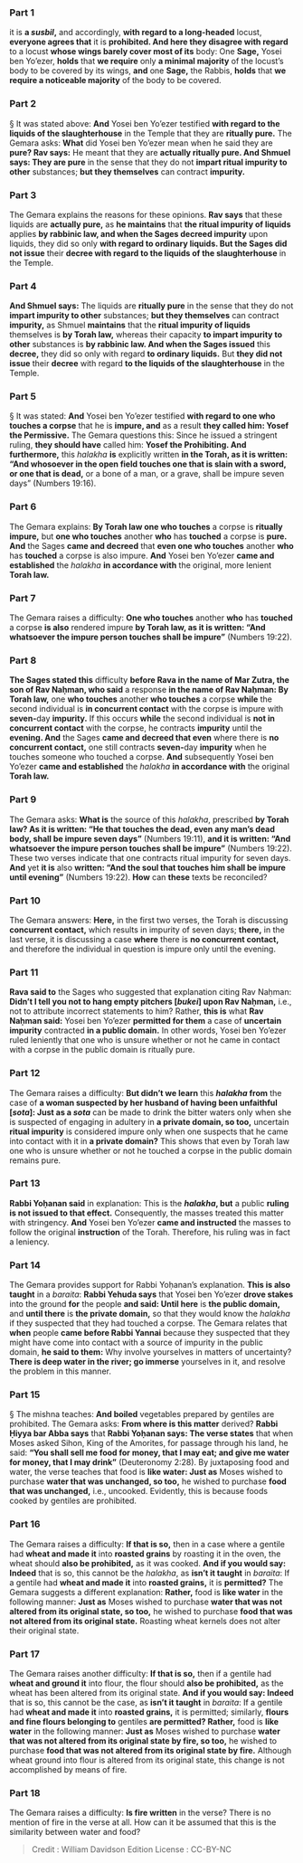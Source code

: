 
### Part 1
it is <b>a <i>susbil</i>,</b> and accordingly, <b>with regard to a long-headed</b> locust, <b>everyone agrees that</b> it is <b>prohibited. And here they disagree with regard</b> to a locust <b>whose wings barely cover most of its</b> body: One <b>Sage,</b> Yosei ben Yo’ezer, <b>holds</b> that <b>we require</b> only <b>a minimal majority</b> of the locust’s body to be covered by its wings, <b>and</b> one <b>Sage,</b> the Rabbis, <b>holds</b> that <b>we require a noticeable majority</b> of the body to be covered.

### Part 2
§ It was stated above: <b>And</b> Yosei ben Yo’ezer testified <b>with regard to the liquids of the slaughterhouse</b> in the Temple that they are <b>ritually pure.</b> The Gemara asks: <b>What</b> did Yosei ben Yo’ezer mean when he said they are <b>pure? Rav says:</b> He meant that they are <b>actually ritually pure. And Shmuel says: They are pure</b> in the sense that they do not <b>impart ritual impurity to other</b> substances; <b>but they themselves</b> can contract <b>impurity.</b>

### Part 3
The Gemara explains the reasons for these opinions. <b>Rav says</b> that these liquids are <b>actually pure,</b> as <b>he maintains</b> that <b>the ritual impurity of liquids</b> applies <b>by rabbinic law, and when the Sages decreed impurity</b> upon liquids, they did so only <b>with regard to ordinary liquids. But the Sages did not issue</b> their <b>decree with regard to the liquids of the slaughterhouse</b> in the Temple.

### Part 4
<b>And Shmuel says:</b> The liquids are <b>ritually pure</b> in the sense that they do not <b>impart impurity to other</b> substances; <b>but they themselves</b> can contract <b>impurity,</b> as Shmuel <b>maintains</b> that the <b>ritual impurity of liquids</b> themselves is <b>by Torah law,</b> whereas their capacity <b>to impart impurity to other</b> substances is <b>by rabbinic law. And when the Sages issued</b> this <b>decree,</b> they did so only with regard <b>to ordinary liquids.</b> But <b>they did not issue</b> their <b>decree</b> with regard <b>to the liquids of the slaughterhouse</b> in the Temple.

### Part 5
§ It was stated: <b>And</b> Yosei ben Yo’ezer testified <b>with regard to one who touches a corpse</b> that he is <b>impure, and</b> as a result <b>they called him: Yosef the Permissive.</b> The Gemara questions this: Since he issued a stringent ruling, <b>they should have</b> called him: <b>Yosef the Prohibiting. And furthermore,</b> this <i>halakha</i> <b>is</b> explicitly written <b>in the Torah, as it is written: “And whosoever in the open field touches one that is slain with a sword, or one that is dead,</b> or a bone of a man, or a grave, shall be impure seven days” (Numbers 19:16).

### Part 6
The Gemara explains: <b>By Torah law one who touches</b> a corpse is <b>ritually impure,</b> but <b>one who touches</b> another <b>who</b> has <b>touched</b> a corpse is <b>pure. And</b> the Sages <b>came and decreed</b> that <b>even one who touches</b> another <b>who</b> has <b>touched</b> a corpse is also impure. <b>And</b> Yosei ben Yo’ezer <b>came and established</b> the <i>halakha</i> <b>in accordance with</b> the original, more lenient <b>Torah law.</b>

### Part 7
The Gemara raises a difficulty: <b>One who touches</b> another <b>who</b> has <b>touched</b> a corpse <b>is also</b> rendered impure <b>by Torah law, as it is written: “And whatsoever the impure person touches shall be impure”</b> (Numbers 19:22).

### Part 8
<b>The Sages stated this</b> difficulty <b>before Rava in the name of Mar Zutra, the son of Rav Naḥman, who said</b> a response <b>in the name of Rav Naḥman: By Torah law,</b> one <b>who touches</b> another <b>who touches</b> a corpse <b>while</b> the second individual is <b>in concurrent contact</b> with the corpse is impure with <b>seven-</b>day <b>impurity.</b> If this occurs <b>while</b> the second individual is <b>not in concurrent contact</b> with the corpse, he contracts <b>impurity</b> until the <b>evening. And</b> the Sages <b>came and decreed that even</b> where there is <b>no concurrent contact,</b> one still contracts <b>seven-</b>day <b>impurity</b> when he touches someone who touched a corpse. <b>And</b> subsequently Yosei ben Yo’ezer <b>came and established</b> the <i>halakha</i> <b>in accordance with</b> the original <b>Torah law.</b>

### Part 9
The Gemara asks: <b>What is</b> the source of this <i>halakha</i>, prescribed <b>by Torah law? As it is written: “He that touches the dead, even any man’s dead body, shall be impure seven days”</b> (Numbers 19:11), <b>and it is written: “And whatsoever the impure person touches shall be impure”</b> (Numbers 19:22). These two verses indicate that one contracts ritual impurity for seven days. <b>And</b> yet <b>it is</b> also <b>written: “And the soul that touches him shall be impure until evening”</b> (Numbers 19:22). <b>How</b> can <b>these</b> texts be reconciled?

### Part 10
The Gemara answers: <b>Here,</b> in the first two verses, the Torah is discussing <b>concurrent contact,</b> which results in impurity of seven days; <b>there,</b> in the last verse, it is discussing a case <b>where</b> there is <b>no concurrent contact,</b> and therefore the individual in question is impure only until the evening.

### Part 11
<b>Rava said to</b> the Sages who suggested that explanation citing Rav Naḥman: <b>Didn’t I tell you not to hang empty pitchers [<i>bukei</i>] upon Rav Naḥman,</b> i.e., not to attribute incorrect statements to him? Rather, <b>this is</b> what <b>Rav Naḥman said:</b> Yosei ben Yo’ezer <b>permitted for them</b> a case of <b>uncertain impurity</b> contracted <b>in a public domain.</b> In other words, Yosei ben Yo’ezer ruled leniently that one who is unsure whether or not he came in contact with a corpse in the public domain is ritually pure.

### Part 12
The Gemara raises a difficulty: <b>But didn’t we learn</b> this <b><i>halakha</i> from</b> the case of <b>a woman suspected by her husband of having been unfaithful [<i>sota</i>]: Just as a <i>sota</i></b> can be made to drink the bitter waters only when she is suspected of engaging in adultery in <b>a private domain, so too,</b> uncertain <b>ritual impurity</b> is considered impure only when one suspects that he came into contact with it in <b>a private domain?</b> This shows that even by Torah law one who is unsure whether or not he touched a corpse in the public domain remains pure.

### Part 13
<b>Rabbi Yoḥanan said</b> in explanation: This is the <b><i>halakha</i>, but</b> a public <b>ruling is not issued to that effect.</b> Consequently, the masses treated this matter with stringency. <b>And</b> Yosei ben Yo’ezer <b>came and instructed</b> the masses to follow the original <b>instruction</b> of the Torah. Therefore, his ruling was in fact a leniency.

### Part 14
The Gemara provides support for Rabbi Yoḥanan’s explanation. <b>This is also taught</b> in a <i>baraita</i>: <b>Rabbi Yehuda says</b> that Yosei ben Yo’ezer <b>drove stakes</b> into the ground <b>for</b> the people <b>and said: Until here</b> is <b>the public domain,</b> and <b>until there</b> is <b>the private domain,</b> so that they would know the <i>halakha</i> if they suspected that they had touched a corpse. The Gemara relates that <b>when</b> people <b>came before Rabbi Yannai</b> because they suspected that they might have come into contact with a source of impurity in the public domain, <b>he said to them:</b> Why involve yourselves in matters of uncertainty? <b>There is deep water in the river; go immerse</b> yourselves in it, and resolve the problem in this manner.

### Part 15
§ The mishna teaches: <b>And boiled</b> vegetables prepared by gentiles are prohibited. The Gemara asks: <b>From where is this matter</b> derived? <b>Rabbi Ḥiyya bar Abba says</b> that <b>Rabbi Yoḥanan says: The verse states</b> that when Moses asked Sihon, King of the Amorites, for passage through his land, he said: <b>“You shall sell me food for money, that I may eat; and give me water for money, that I may drink”</b> (Deuteronomy 2:28). By juxtaposing food and water, the verse teaches that food is <b>like water: Just as</b> Moses wished to purchase <b>water that was unchanged, so too,</b> he wished to purchase <b>food that was unchanged,</b> i.e., uncooked. Evidently, this is because foods cooked by gentiles are prohibited.

### Part 16
The Gemara raises a difficulty: <b>If that is so,</b> then in a case where a gentile had <b>wheat and made it</b> into <b>roasted grains</b> by roasting it in the oven, the wheat should <b>also be prohibited,</b> as it was cooked. <b>And if you would say: Indeed</b> that is so, this cannot be the <i>halakha</i>, as <b>isn’t it taught</b> in <i>baraita</i>: If a gentile had <b>wheat and made it</b> into <b>roasted grains,</b> it is <b>permitted?</b> The Gemara suggests a different explanation: <b>Rather,</b> food is <b>like water</b> in the following manner: <b>Just as</b> Moses wished to purchase <b>water that was not altered from its original state, so too,</b> he wished to purchase <b>food that was not altered from its original state.</b> Roasting wheat kernels does not alter their original state.

### Part 17
The Gemara raises another difficulty: <b>If that is so,</b> then if a gentile had <b>wheat and ground it</b> into flour, the flour should <b>also be prohibited,</b> as the wheat has been altered from its original state. <b>And if you would say: Indeed</b> that is so, this cannot be the case, as <b>isn’t it taught</b> in <i>baraita</i>: If a gentile had <b>wheat and made it</b> into <b>roasted grains,</b> it is permitted; similarly, <b>flours and fine flours belonging to</b> gentiles <b>are permitted? Rather,</b> food is <b>like water</b> in the following manner: <b>Just as</b> Moses wished to purchase <b>water that was not altered from its original state by fire, so too,</b> he wished to purchase <b>food that was not altered from its original state by fire.</b> Although wheat ground into flour is altered from its original state, this change is not accomplished by means of fire.

### Part 18
The Gemara raises a difficulty: <b>Is fire written</b> in the verse? There is no mention of fire in the verse at all. How can it be assumed that this is the similarity between water and food?

>Credit : William Davidson Edition
>License : CC-BY-NC